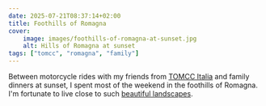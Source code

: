 ```yaml
---
date: 2025-07-21T08:37:14+02:00
title: Foothills of Romagna
cover:
    image: images/foothills-of-romagna-at-sunset.jpg
    alt: Hills of Romagna at sunset
tags: ["tomcc", "romagna", "family"]
---
```

Between motorcycle rides with my friends from [TOMCC Italia](https://tomccitalia.org) and family dinners at sunset, I spent most of the weekend in the foothills of Romagna. I'm fortunate to live close to such [beautiful landscapes](/images/foothills-of-romagna-at-sunset.jpg).
